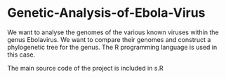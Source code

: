 # Genetic-Analysis-of-Ebola-Virus

We want to analyse the genomes of the various known viruses within the genus Ebolavirus. We want to compare their genomes and construct a phylogenetic tree for the genus. The R programming language is used in this case.

The main source code of the project is included in s.R
